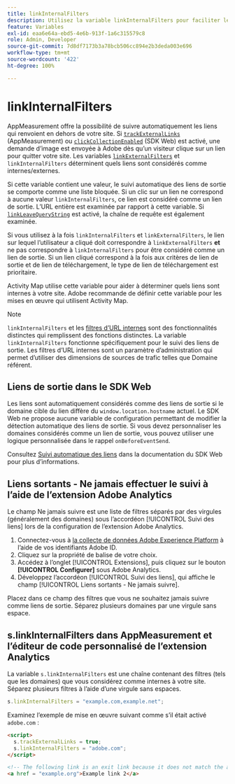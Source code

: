 ```yaml
---
title: linkInternalFilters
description: Utilisez la variable linkInternalFilters pour faciliter le suivi automatique des liens de sortie.
feature: Variables
exl-id: eaa6e64a-ebd5-4e6b-913f-1a6c315579c8
role: Admin, Developer
source-git-commit: 7d8df7173b3a78bcb506cc894e2b3deda003e696
workflow-type: tm+mt
source-wordcount: '422'
ht-degree: 100%

---
```


# linkInternalFilters

AppMeasurement offre la possibilité de suivre automatiquement les liens qui renvoient en dehors de votre site. Si [`trackExternalLinks`](trackexternallinks.md) (AppMeasurement) ou [`clickCollectionEnabled`](trackdownloadlinks.md) (SDK Web) est activé, une demande d’image est envoyée à Adobe dès qu’un visiteur clique sur un lien pour quitter votre site. Les variables [`linkExternalFilters`](linkexternalfilters.md) et `linkInternalFilters` déterminent quels liens sont considérés comme internes/externes.

Si cette variable contient une valeur, le suivi automatique des liens de sortie se comporte comme une liste bloquée. Si un clic sur un lien ne correspond à aucune valeur `linkInternalFilters`, ce lien est considéré comme un lien de sortie. L’URL entière est examinée par rapport à cette variable. Si [`linkLeaveQueryString`](linkleavequerystring.md) est activé, la chaîne de requête est également examinée.

Si vous utilisez à la fois `linkInternalFilters` et `linkExternalFilters`, le lien sur lequel l’utilisateur a cliqué doit correspondre à `linkExternalFilters` **et** ne pas correspondre à `linkInternalFilters` pour être considéré comme un lien de sortie. Si un lien cliqué correspond à la fois aux critères de lien de sortie et de lien de téléchargement, le type de lien de téléchargement est prioritaire.

Activity Map utilise cette variable pour aider à déterminer quels liens sont internes à votre site. Adobe recommande de définir cette variable pour les mises en œuvre qui utilisent Activity Map.

>[!NOTE]
>
>`linkInternalFilters` et les [filtres d’URL internes](/help/admin/admin/c-manage-report-suites/c-edit-report-suites/general/internal-url-filter-admin.md) sont des fonctionnalités distinctes qui remplissent des fonctions distinctes. La variable `linkInternalFilters` fonctionne spécifiquement pour le suivi des liens de sortie. Les filtres d’URL internes sont un paramètre d’administration qui permet d’utiliser des dimensions de sources de trafic telles que Domaine référent.

## Liens de sortie dans le SDK Web

Les liens sont automatiquement considérés comme des liens de sortie si le domaine cible du lien diffère du `window.location.hostname` actuel. Le SDK Web ne propose aucune variable de configuration permettant de modifier la détection automatique des liens de sortie. Si vous devez personnaliser les domaines considérés comme un lien de sortie, vous pouvez utiliser une logique personnalisée dans le rappel `onBeforeEventSend`.

Consultez [Suivi automatique des liens](https://experienceleague.adobe.com/docs/experience-platform/edge/data-collection/track-links.html?lang=fr#automaticLinkTracking) dans la documentation du SDK Web pour plus d’informations.

## Liens sortants - Ne jamais effectuer le suivi à l’aide de l’extension Adobe Analytics

Le champ Ne jamais suivre est une liste de filtres séparés par des virgules (généralement des domaines) sous l’accordéon [!UICONTROL Suivi des liens] lors de la configuration de l’extension Adobe Analytics.

1. Connectez-vous à [la collecte de données Adobe Experience Platform](https://experience.adobe.com/data-collection) à l’aide de vos identifiants Adobe ID.
2. Cliquez sur la propriété de balise de votre choix.
3. Accédez à l’onglet [!UICONTROL Extensions], puis cliquez sur le bouton **[!UICONTROL Configurer]** sous Adobe Analytics.
4. Développez l’accordéon [!UICONTROL Suivi des liens], qui affiche le champ [!UICONTROL Liens sortants - Ne jamais suivre].

Placez dans ce champ des filtres que vous ne souhaitez jamais suivre comme liens de sortie. Séparez plusieurs domaines par une virgule sans espace.

## s.linkInternalFilters dans AppMeasurement et l’éditeur de code personnalisé de l’extension Analytics

La variable `s.linkInternalFilters` est une chaîne contenant des filtres (tels que les domaines) que vous considérez comme internes à votre site. Séparez plusieurs filtres à l’aide d’une virgule sans espaces.

```js
s.linkInternalFilters = "example.com,example.net";
```

Examinez l’exemple de mise en œuvre suivant comme s’il était activé `adobe.com` :

```html
<script>
  s.trackExternalLinks = true;
  s.linkInternalFilters = "adobe.com";
</script>

<!-- The following link is an exit link because it does not match the anything under linkInternalFilters -->
<a href = "example.org">Example link 2</a>
```
